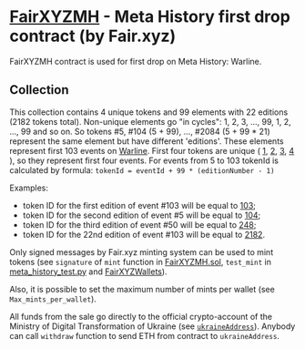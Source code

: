 # [FairXYZMH](/contracts/FairXYZMH.sol) - Meta History first drop contract (by Fair.xyz)

FairXYZMH contract is used for first drop on Meta History: Warline.

## Collection

This collection contains 4 unique tokens and 99 elements with 22 editions (2182 tokens total).
Non-unique elements go "in cycles": 1, 2, 3, ..., 99, 1, 2, ..., 99 and so on.
So tokens #5, #104 (5 + 99), ..., #2084 (5 + 99 * 21) represent the same element but have different 'editions'.
These elements represent first 103 events on [Warline](https://metahistory.gallery/warline).
First four tokens are unique (
[1](https://opensea.io/assets/0xd3228e099e6596988ae0b73eaa62591c875e5693/1),
[2](https://opensea.io/assets/0xd3228e099e6596988ae0b73eaa62591c875e5693/2),
[3](https://opensea.io/assets/0xd3228e099e6596988ae0b73eaa62591c875e5693/3),
[4](https://opensea.io/assets/0xd3228e099e6596988ae0b73eaa62591c875e5693/4)
), so they represent first four events.
For events from 5 to 103 tokenId is calculated by formula:
`tokenId = eventId + 99 * (editionNumber - 1)`

Examples:
- token ID for the first edition of event #103 will be equal to [103](https://opensea.io/assets/0xd3228e099e6596988ae0b73eaa62591c875e5693/103);
- token ID for the second edition of event #5 will be equal to [104](https://opensea.io/assets/0xd3228e099e6596988ae0b73eaa62591c875e5693/104);
- token ID for the third edition of event #50 will be equal to [248](https://opensea.io/assets/0xd3228e099e6596988ae0b73eaa62591c875e5693/248);
- token ID for the 22nd edition of event #103 will be equal to [2182](https://opensea.io/assets/0xd3228e099e6596988ae0b73eaa62591c875e5693/2182).

Only signed messages by Fair.xyz minting system can be used to mint tokens
(see `signature` of `mint` function in [FairXYZMH.sol](/contracts/FairXYZMH.sol),
`test_mint` in [meta_history_test.py](/tests/meta_history_test.py)
and [FairXYZWallets](./FairXYZWallets.md)).

Also, it is possible to set the maximum number of mints per wallet (see `Max_mints_per_wallet`).

All funds from the sale go directly to the official crypto-account of the Ministry of Digital Transformation of Ukraine (see [`ukraineAddress`](https://etherscan.io/address/0x165CD37b4C644C2921454429E7F9358d18A45e14)).
Anybody can call `withdraw` function to send ETH from contract to `ukraineAddress`.
